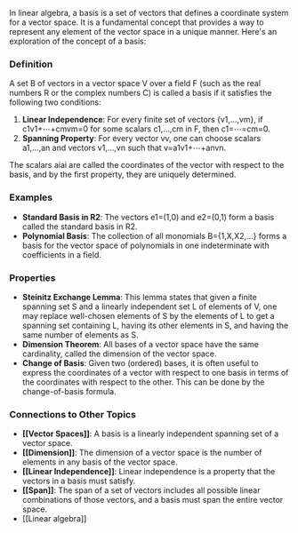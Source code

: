 In linear algebra, a basis is a set of vectors that defines a coordinate system for a vector space. It is a fundamental concept that provides a way to represent any element of the vector space in a unique manner. Here's an exploration of the concept of a basis:

### Definition

A set B of vectors in a vector space V over a field F (such as the real numbers R or the complex numbers C) is called a basis if it satisfies the following two conditions:

1. **Linear Independence**: For every finite set of vectors {v1,…,vm}, if c1v1+⋯+cmvm=0 for some scalars c1,…,cm in F, then c1=⋯=cm=0.
2. **Spanning Property**: For every vector vv, one can choose scalars a1,…,an​ and vectors v1,…,vn​ such that v=a1v1+⋯+anvn.

The scalars aiai​ are called the coordinates of the vector with respect to the basis, and by the first property, they are uniquely determined.

### Examples

- **Standard Basis in R2**: The vectors e1=(1,0) and e2=(0,1) form a basis called the standard basis in R2.
- **Polynomial Basis**: The collection of all monomials B={1,X,X2,…} forms a basis for the vector space of polynomials in one indeterminate with coefficients in a field.

### Properties

- **Steinitz Exchange Lemma**: This lemma states that given a finite spanning set S and a linearly independent set L of elements of V, one may replace well-chosen elements of S by the elements of L to get a spanning set containing L, having its other elements in S, and having the same number of elements as S.
- **Dimension Theorem**: All bases of a vector space have the same cardinality, called the dimension of the vector space.
- **Change of Basis**: Given two (ordered) bases, it is often useful to express the coordinates of a vector with respect to one basis in terms of the coordinates with respect to the other. This can be done by the change-of-basis formula.

### Connections to Other Topics

- **[[Vector Spaces]]**: A basis is a linearly independent spanning set of a vector space.
- **[[Dimension]]**: The dimension of a vector space is the number of elements in any basis of the vector space.
- **[[Linear Independence]]**: Linear independence is a property that the vectors in a basis must satisfy.
- **[[Span]]**: The span of a set of vectors includes all possible linear combinations of those vectors, and a basis must span the entire vector space.
- [[Linear algebra]]